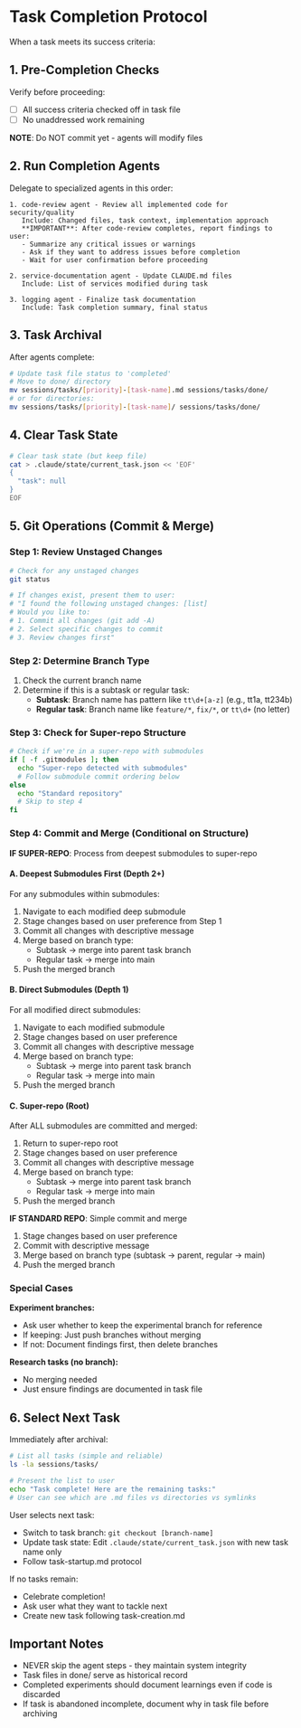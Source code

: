 # Task Completion Protocol

When a task meets its success criteria:

## 1. Pre-Completion Checks

Verify before proceeding:
- [ ] All success criteria checked off in task file
- [ ] No unaddressed work remaining

**NOTE**: Do NOT commit yet - agents will modify files

## 2. Run Completion Agents

Delegate to specialized agents in this order:
```
1. code-review agent - Review all implemented code for security/quality
   Include: Changed files, task context, implementation approach
   **IMPORTANT**: After code-review completes, report findings to user:
   - Summarize any critical issues or warnings
   - Ask if they want to address issues before completion
   - Wait for user confirmation before proceeding
   
2. service-documentation agent - Update CLAUDE.md files 
   Include: List of services modified during task
   
3. logging agent - Finalize task documentation
   Include: Task completion summary, final status
```

## 3. Task Archival

After agents complete:
```bash
# Update task file status to 'completed'
# Move to done/ directory
mv sessions/tasks/[priority]-[task-name].md sessions/tasks/done/
# or for directories:
mv sessions/tasks/[priority]-[task-name]/ sessions/tasks/done/
```

## 4. Clear Task State

```bash
# Clear task state (but keep file)
cat > .claude/state/current_task.json << 'EOF'
{
  "task": null
}
EOF
```

## 5. Git Operations (Commit & Merge)

### Step 1: Review Unstaged Changes

```bash
# Check for any unstaged changes
git status

# If changes exist, present them to user:
# "I found the following unstaged changes: [list]
# Would you like to:
# 1. Commit all changes (git add -A)
# 2. Select specific changes to commit
# 3. Review changes first"
```

### Step 2: Determine Branch Type

1. Check the current branch name
2. Determine if this is a subtask or regular task:
   - **Subtask**: Branch name has pattern like `tt\d+[a-z]` (e.g., tt1a, tt234b)
   - **Regular task**: Branch name like `feature/*`, `fix/*`, or `tt\d+` (no letter)

### Step 3: Check for Super-repo Structure

```bash
# Check if we're in a super-repo with submodules
if [ -f .gitmodules ]; then
  echo "Super-repo detected with submodules"
  # Follow submodule commit ordering below
else
  echo "Standard repository"
  # Skip to step 4
fi
```

### Step 4: Commit and Merge (Conditional on Structure)

**IF SUPER-REPO**: Process from deepest submodules to super-repo

#### A. Deepest Submodules First (Depth 2+)
For any submodules within submodules:
1. Navigate to each modified deep submodule
2. Stage changes based on user preference from Step 1
3. Commit all changes with descriptive message
4. Merge based on branch type:
   - Subtask → merge into parent task branch
   - Regular task → merge into main
5. Push the merged branch

#### B. Direct Submodules (Depth 1)
For all modified direct submodules:
1. Navigate to each modified submodule
2. Stage changes based on user preference
3. Commit all changes with descriptive message
4. Merge based on branch type:
   - Subtask → merge into parent task branch
   - Regular task → merge into main
5. Push the merged branch

#### C. Super-repo (Root)
After ALL submodules are committed and merged:
1. Return to super-repo root
2. Stage changes based on user preference
3. Commit all changes with descriptive message
4. Merge based on branch type:
   - Subtask → merge into parent task branch
   - Regular task → merge into main
5. Push the merged branch

**IF STANDARD REPO**: Simple commit and merge
1. Stage changes based on user preference
2. Commit with descriptive message
3. Merge based on branch type (subtask → parent, regular → main)
4. Push the merged branch

### Special Cases

**Experiment branches:**
- Ask user whether to keep the experimental branch for reference
- If keeping: Just push branches without merging
- If not: Document findings first, then delete branches

**Research tasks (no branch):**
- No merging needed
- Just ensure findings are documented in task file

## 6. Select Next Task

Immediately after archival:
```bash
# List all tasks (simple and reliable)
ls -la sessions/tasks/

# Present the list to user
echo "Task complete! Here are the remaining tasks:"
# User can see which are .md files vs directories vs symlinks
```

User selects next task:
- Switch to task branch: `git checkout [branch-name]`
- Update task state: Edit `.claude/state/current_task.json` with new task name only
- Follow task-startup.md protocol

If no tasks remain:
- Celebrate completion!
- Ask user what they want to tackle next
- Create new task following task-creation.md

## Important Notes

- NEVER skip the agent steps - they maintain system integrity
- Task files in done/ serve as historical record
- Completed experiments should document learnings even if code is discarded
- If task is abandoned incomplete, document why in task file before archiving